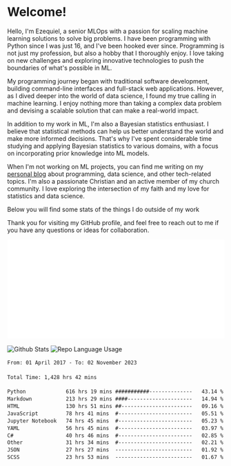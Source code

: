# Welcome!

Hello, I'm Ezequiel, a senior MLOps with a passion for scaling machine learning solutions to solve big problems. I have been programming with Python since I was just 16, and I've been hooked ever since. Programming is not just my profession, but also a hobby that I thoroughly enjoy. I love taking on new challenges and exploring innovative technologies to push the boundaries of what's possible in ML.

My programming journey began with traditional software development, building command-line interfaces and full-stack web applications. However, as I dived deeper into the world of data science, I found my true calling in machine learning. I enjoy nothing more than taking a complex data problem and devising a scalable solution that can make a real-world impact.

In addition to my work in ML, I'm also a Bayesian statistics enthusiast. I believe that statistical methods can help us better understand the world and make more informed decisions. That's why I've spent considerable time studying and applying Bayesian statistics to various domains, with a focus on incorporating prior knowledge into ML models.

When I'm not working on ML projects, you can find me writing on my [personal blog](https://elc.github.io) about programming, data science, and other tech-related topics. I'm also a passionate Christian and an active member of my church community. I love exploring the intersection of my faith and my love for statistics and data science.

Below you will find some stats of the things I do outside of my work

Thank you for visiting my GitHub profile, and feel free to reach out to me if you have any questions or ideas for collaboration.

![RSS Feed](metrics.plugin.rss.svg)

![Github Stats](https://github-readme-stats.vercel.app/api?username=elc&show_icons=true&theme=gruvbox&border_radius=20&include_all_commits=true&count_private=true&card_width=450) ![Repo Language Usage](https://github-readme-stats.vercel.app/api/top-langs?username=elc&show_icons=true&theme=gruvbox&border_radius=20&include_all_commits=true&count_private=true&layout=compact&langs_count=5&card_width=400)


<!--START_SECTION:waka-->

```txt
From: 01 April 2017 - To: 02 November 2023

Total Time: 1,428 hrs 42 mins

Python             616 hrs 19 mins ###########--------------   43.14 %
Markdown           213 hrs 29 mins ####---------------------   14.94 %
HTML               130 hrs 51 mins ##-----------------------   09.16 %
JavaScript         78 hrs 41 mins  #------------------------   05.51 %
Jupyter Notebook   74 hrs 45 mins  #------------------------   05.23 %
YAML               56 hrs 45 mins  #------------------------   03.97 %
C#                 40 hrs 46 mins  #------------------------   02.85 %
Other              31 hrs 34 mins  #------------------------   02.21 %
JSON               27 hrs 27 mins  -------------------------   01.92 %
SCSS               23 hrs 53 mins  -------------------------   01.67 %
```

<!--END_SECTION:waka-->
